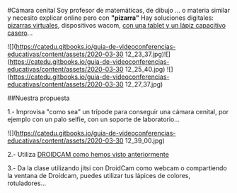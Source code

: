 #Cámara cenital
Soy profesor de matemáticas, de dibujo ... o materia similar y necesito explicar online pero con **"pizarra"**
Hay soluciones digitales: [pizarras virtuales](https://www.youtube.com/watch?v=ABQ48ibSHDY), dispositivos wacom, [con una tablet y un lápiz capacitivo casero](https://drive.google.com/file/d/1XOdehBVKcmm3dix-66ieDdEBlrcDdvyi/view?usp=sharing)... 

![](https://catedu.gitbooks.io/guia-de-videoconferencias-educativas/content/assets/2020-03-30 12_23_37.jpg)![](https://catedu.gitbooks.io/guia-de-videoconferencias-educativas/content/assets/2020-03-30 12_25_40.jpg) ![](https://catedu.gitbooks.io/guia-de-videoconferencias-educativas/content/assets/2020-03-30 12_27_37.jpg)

##Nuestra propuesta

1.- Improvisa "como sea" un trípode para conseguir una cámara cenital, por ejemplo con un palo selfie, con un soporte de laboratorio...

![](https://catedu.gitbooks.io/guia-de-videoconferencias-educativas/content/assets/2020-03-30 12_39_00.jpg)

2.- Utiliza [DROIDCAM como hemos visto anteriormente](/equipo-necesario/avanzado-droidcam.md)

3.- Da la clase utilizando jitsi con DroidCam como webcam o compartiendo la ventana de Droidcam, puedes utilizar tus lápices de colores, rotuladores...

